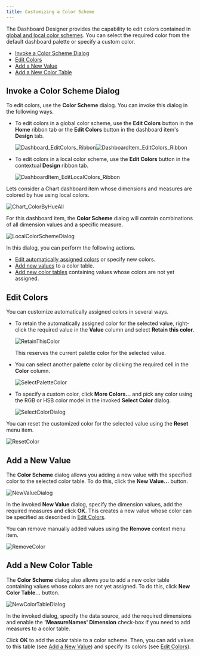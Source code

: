 ```yaml
---
title: Customizing a Color Scheme
---
```

The Dashboard Designer provides the capability to edit colors contained in [global and local color schemes](../../../../../dashboard-for-desktop/articles/dashboard-designer/appearance-customization/coloring/coloring-concepts.md). You can select the required color from the default dashboard palette or specify a custom color.
* [Invoke a Color Scheme Dialog](#invoke-a-color-scheme-dialog)
* [Edit Colors](#edit-colors)
* [Add a New Value](#add-a-new-value)
* [Add a New Color Table](#add-a-new-color-table)

## <a name="invoke-a-color-scheme-dialog"/>Invoke a Color Scheme Dialog
To edit colors, use the **Color Scheme** dialog. You can invoke this dialog in the following ways.
* To edit colors in a global color scheme, use the **Edit Colors** button in the **Home** ribbon tab or the **Edit Colors** button in the dashboard item's **Design** tab.
	
	![Dashboard_EditColors_Ribbon](../../../../images/Img25387.png)![DashboardItem_EditColors_Ribbon](../../../../images/Img25388.png)
* To edit colors in a local color scheme, use the **Edit Colors** button in the contextual **Design** ribbon tab.
	
	![DashboardItem_EditLocalColors_Ribbon](../../../../images/Img25449.png)

Lets consider a Chart dashboard item whose dimensions and measures are colored by hue using local colors.

![Chart_ColorByHueAll](../../../../images/Img25392.png)

For this dashboard item, the **Color Scheme** dialog will contain combinations of all dimension values and a specific measure.

![LocalColorSchemeDialog](../../../../images/Img25394.png)

In this dialog, you can perform the following actions.
* [Edit automatically assigned colors](#edit-colors) or specify new colors.
* [Add new values](#add-a-new-value) to a color table.
* [Add new color tables](#add-a-new-color-table) containing values whose colors are not yet assigned.

## <a name="edit-colors"/>Edit Colors
You can customize automatically assigned colors in several ways.
* To retain the automatically assigned color for the selected value, right-click the required value in the **Value** column and select **Retain this color**.
	
	![RetainThisColor](../../../../images/Img25395.png)
	
	This reserves the current palette color for the selected value.
* You can select another palette color by clicking the required cell in the **Color** column.
	
	![SelectPaletteColor](../../../../images/Img25396.png)
* To specify a custom color, click **More Colors...** and pick any color using the RGB or HSB color model in the invoked **Select Color** dialog.
	
	![SelectColorDialog](../../../../images/Img25397.jpeg)

You can reset the customized color for the selected value using the **Reset** menu item.

![ResetColor](../../../../images/Img25407.png)

## <a name="add-a-new-value"/>Add a New Value
The **Color Scheme** dialog allows you adding a new value with the specified color to the selected color table. To do this, click the **New Value...** button.

![NewValueDialog](../../../../images/Img25403.png)

In the invoked **New Value** dialog, specify the dimension values, add the required measures and click **OK**. This creates a new value whose color can be specified as described in [Edit Colors](#edit-colors).

You can remove manually added values using the **Remove** context menu item.

![RemoveColor](../../../../images/Img25405.png)

## <a name="add-a-new-color-table"/>Add a New Color Table
The **Color Scheme** dialog also allows you to add a new color table containing values whose colors are not yet assigned. To do this, click **New Color Table...** button.

![NewColorTableDialog](../../../../images/Img25408.png)

In the invoked dialog, specify the data source, add the required dimensions and enable the **'MeasureNames' Dimension** check-box if you need to add measures to a color table.

Click **OK** to add the color table to a color scheme. Then, you can add values to this table (see [Add a New Value](#add-a-new-value)) and specify its colors (see [Edit Colors](#edit-colors)).
